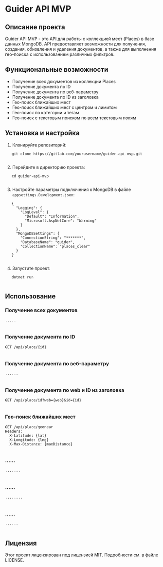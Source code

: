 # Guider API MVP

## Описание проекта

Guider API MVP - это API для работы с коллекцией мест (Places) в базе данных MongoDB. API предоставляет возможности для получения, создания, обновления и удаления документов, а также для выполнения гео-поиска с использованием различных фильтров.

## Функциональные возможности

- Получение всех документов из коллекции Places
- Получение документа по ID
- Получение документа по веб-параметру
- Получение документа по ID из заголовка
- Гео-поиск ближайших мест
- Гео-поиск ближайших мест с центром и лимитом
- Гео-поиск по категории и тегам
- Гео-поиск с текстовым поиском по всем текстовым полям

## Установка и настройка

1. Клонируйте репозиторий:
   

```
   git clone https://gitlab.com/yourusername/guider-api-mvp.git
   

```

2. Перейдите в директорию проекта:
   

```
   cd guider-api-mvp
   

```

3. Настройте параметры подключения к MongoDB в файле `appsettings.Development.json`:
   

```
   {
     "Logging": {
       "LogLevel": {
         "Default": "Information",
         "Microsoft.AspNetCore": "Warning"
       }
     },
     "MongoDBSettings": {
       "ConnectionString": "*******",
       "DatabaseName": "guider",
       "CollectionName": "places_clear"
     }
   }
   

```

4. Запустите проект:
   

```
   dotnet run
   

```

## Использование

### Получение всех документов



```
.....


```

### Получение документа по ID



```
GET /api/place/{id}


```

### Получение документа по веб-параметру



```
......


```

### Получение документа по web и ID из заголовка



```
GET /api/place/id?web={web}&id={id}


```

### Гео-поиск ближайших мест



```
GET /api/place/geonear
Headers:
  X-Latitude: {lat}
  X-Longitude: {lng}
  X-Max-Distance: {maxDistance}


```

### ......



```
.......


```

### ......



```
........


```

### ......



```
......


```

## Лицензия

Этот проект лицензирован под лицензией MIT. Подробности см. в файле LICENSE.